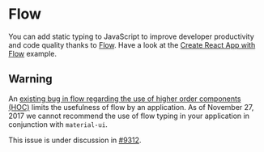 # Flow

You can add static typing to JavaScript to improve developer productivity and code quality thanks to [Flow](https://github.com/facebook/flow).
Have a look at the [Create React App with Flow](https://github.com/material-next/material-next/tree/master/examples/create-react-app-with-flow) example.

## Warning
An [existing bug in flow regarding the use of higher order components (HOC)](https://github.com/facebook/flow/issues/5382)
limits the usefulness of flow by an application.  As of November 27, 2017 we cannot recommend the use of flow
typing in your application in conjunction with `material-ui`.

This issue is under discussion in [#9312](https://github.com/material-next/material-next/issues/9312).
